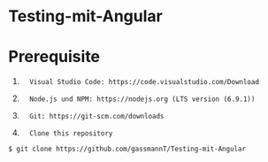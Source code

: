 # Testing-mit-Angular

# Prerequisite
1.       Visual Studio Code: https://code.visualstudio.com/Download
2.       Node.js und NPM: https://nodejs.org (LTS version (6.9.1))
3.       Git: https://git-scm.com/downloads 
4.       Clone this repository

```
$ git clone https://github.com/gassmannT/Testing-mit-Angular
```